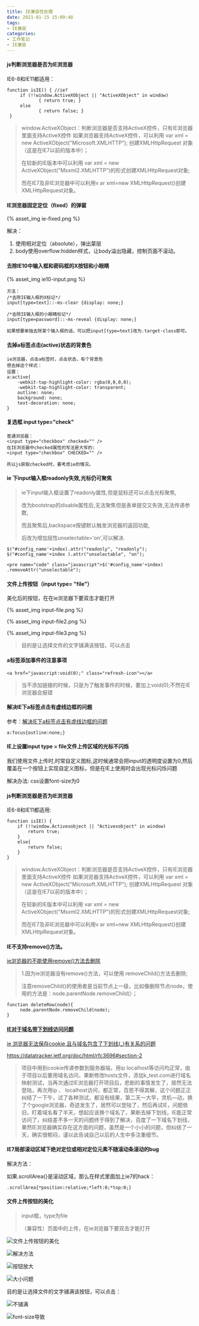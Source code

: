 ```yaml
---
title: IE兼容性处理
date: 2021-01-15 15:09:48
tags:
- IE兼容
categories:
- 工作笔记
- IE兼容
---
```


#### js判断浏览器是否为IE浏览器

IE6-8和IE11都适用：

```
function isIE() { //ie?
     if (!!window.ActiveXObject || "ActiveXObject" in window)
            { return true; }
     else
            { return false; }
 }
```

> window.ActiveXObject：判断浏览器是否支持ActiveX控件，只有IE浏览器里面支持ActiveX控件
> 如果浏览器支持ActiveX控件，可以利用 var xml = new ActiveXObject("Microsoft.XMLHTTP"); 创建XMLHttpRequest 对象（这是在IE7以前的版本中）；
>
> 在较新的IE版本中可以利用 var xml = new ActiveXObject("Msxml2.XMLHTTP")的形式创建XMLHttpRequest对象;
>
> 而在IE7及非IE浏览器中可以利用v ar xml=new XMLHttpRequest()创建XMLHttpRequest对象。



#### IE浏览器固定定位（fixed）的弹窗

{% asset_img ie-fixed.png %}

解决：

1. 使用相对定位（absolute），弹出蒙层
2. body使用overflow:hidden样式，让body溢出隐藏，控制页面不滚动。

#### 去除IE10中输入框和密码框的X按钮和小眼睛

{% asset_img ie10-input.png %}

```
方法：
/*去除IE输入框的X标记*/
input[type=text]::-ms-clear {display: none;}

/*去除IE输入框的小眼睛标记*/
input[type=password]::-ms-reveal {display: none;}

如果想要单独去除某个输入框的话，可以把input[type=text]改为.target-class即可。
```

#### 去掉a标签点击(active)状态的背景色

```
ie浏览器，点击a标签时，点击状态，有个背景色
想去掉这个样式：
设置：
a:active{
    -webkit-tap-highlight-color: rgba(0,0,0,0);
    -webkit-tap-highlight-color: transparent;
    outline: none;
    background: none;
    text-decoration: none;
}
```

#### 复选框 input type="check"

```
普通浏览器：
<input type="checkbox" checked="" />
在IE浏览器中checked属性的写法是大写的:
<input type="checkbox" CHECKED="" />

所以js获取checked时，要考虑ie的情况。
```

#### ie 下input输入框readonly失效,光标仍可聚焦

> ie下input输入框设置了readonly属性,但是鼠标还可以点击光标聚焦,
>
> 改为bootstrap的disable属性后,无法聚焦但是表单提交又失效,无法传递参数,
>
> 而且聚焦后,backspace按键默认触发浏览器的返回功能,
>
> 后改为增加屈性unselectable='on',可以解决.

```
$("#config_name'+index).attr("readonly", "readonly");
$("#config_name'+index ).attr("unselectable", "on");
```

```
<pre name="code" class="javascript">$('#config_name'+index) .removeAttr("unselectable");
```

#### 文件上传按钮（input type= "file"）

美化后的按钮，在在ie浏览器下要双击才能打开

{% asset_img input-file.png %}

{% asset_img input-file2.png %}

{% asset_img input-file3.png %}

> 目的是让选择文件的文字铺满该按钮，可以点击



#### a标签添加事件的注意事项

```
<a href="javascript:void(0);" class="refresh-icon"></a>
```

> 当不添加链接的时候，只是为了触发事件的时候，要加上void(0);不然在IE浏览器会报错

#### 解决IE下a标签点击有虚线边框的问题

参考：[解决IE下a标签点击有虚线边框的问题](https://blog.csdn.net/zhangxianya1/article/details/47128007)

```
a:focus{outline:none;}
```

#### IE上设置input type = file文件上传区域的光标不闪烁

我们使用文件上传时,时常自定义图标,这时候通常会把input的透明度设置为0,然后覆盖在一个按钮上实现自定义图标，但是在IE上使用时会出现光标闪烁问题

解决办法: css设置font-size为0

#### js判断浏览器是否为IE浏览器

IE6-8和IE11都适用:

```
function isIE() {
	if (!!window.Activexobject || "Activexobject" in window)
 		return true;
 	}
	else{
 		return false;
 	}
}
```

> window.ActiveXObject：判断浏览器是否支持ActiveX控件，只有IE浏览器里面支持ActiveX控件 如果浏览器支持ActiveX控件，可以利用 var xml = new ActiveXObject("Microsoft.XMLHTTP"); 创建XMLHttpRequest 对象（这是在IE7以前的版本中）；
>
> 在较新的IE版本中可以利用 var xml = new ActiveXObject("Msxml2.XMLHTTP")的形式创建XMLHttpRequest对象;
>
> 而在IE7及非IE浏览器中可以利用v ar xml=new XMLHttpRequest()创建XMLHttpRequest对象。

#### IE不支持remove()方法。

[ie浏览器的不能使用remove()方法去删除](https://blog.csdn.net/mengtianqq/article/details/79744394)

> 1.因为ie浏览器没有remove()方法，可以使用 removeChild()方法去删除;
>
> 注意removeChild()的使用者是当前节点上一级，比如像删除节点node，使用的方法是：node.parentNode.removeChild(）；

```
function deleteRow(node){
	 node.parentNode.removeChild(node);
}
```

#### [IE对于域名带下划线访问问题]( http://www.360doc.com/content/14/0826/17/432969_404801617.shtml)

[ie 浏览器无法保存cookie,且与域名包含了下划线(_)有关系的问题](https://blog.csdn.net/qidizi/article/details/44494169)

https://datatracker.ietf.org/doc/html/rfc3696#section-2

> 项目中用到cookie传递参数到服务器端，用ip localhost等访问均正常，由于项目以后要用域名访问，果断修改hosts文件，添加k_test.com进行域名映射测试，当再次通过IE浏览器打开项目后，悲剧的事情发生了，居然无法登陆，再次用ip 、 localhost访问，都正常，百思不得其解，这个问题正正纠结了一下午，试了各种测试，都没有结果，第二天一大早，灵机—动，换了个google浏览器，奇迹发生了，居然可以登陆了，然后再试IE，问题依旧，盯着域名看了半天，想起应该换个域名了，果断去掉下划线，IE能正常访问了，纠结差不多一天的问题终于得到了解决，百度了一下域名下划线，果然IE浏览器确实存在这方面的问题，虽然是一个小小的问题，但纠结了一天，确实很郁闷，谨以此告诫自己以后的人生中多注重细节。

#### IE7局部滚动区域下绝对定位或相对定位元素不随滚动条滚动的bug

解决方法： 

如果.scrollArea{}是滚动区域，那么在样式里面加上ie7的hack：

```
.scrollArea{*position:relative;*left:0;*top:0;}
```

#### 文件上传按钮的美化

> input框，type为file  
>
> （兼容性）页面中的上传，在ie浏览器下要双击才能打开

![文件上传按钮的美化](https://raw.githubusercontent.com/winney07/Images/main/Note/%E4%B8%8A%E4%BC%A0%E6%8C%89%E9%92%AE%E7%BE%8E%E5%8C%96%E6%A0%B7%E5%BC%8F.png)

![解决方法](https://raw.githubusercontent.com/winney07/Images/main/Note/%E4%B8%8A%E4%BC%A0%E6%8C%89%E9%92%AE%E7%BE%8E%E5%8C%96-%E8%A7%A3%E5%86%B3%E6%96%B9%E6%B3%95.png)

![按钮放大](https://raw.githubusercontent.com/winney07/Images/main/Note/%E4%B8%8A%E4%BC%A0%E6%8C%89%E9%92%AE-IE%E6%94%BE%E5%A4%A7.png)

![大小问题](https://raw.githubusercontent.com/winney07/Images/main/Note/%E4%B8%8A%E4%BC%A0%E6%8C%89%E9%92%AE-IE%E5%A4%A7%E5%B0%8F%E9%97%AE%E9%A2%98.png)



目的是让选择文件的文字铺满该按钮，可以点击：

![不铺满](https://raw.githubusercontent.com/winney07/Images/main/Note/%E4%B8%8A%E4%BC%A0%E6%8C%89%E9%92%AE-IE%E4%B8%8D%E9%93%BA%E6%BB%A1.png)

![font-size导致](https://raw.githubusercontent.com/winney07/Images/main/Note/%E4%B8%8A%E4%BC%A0%E6%8C%89%E9%92%AE-IE-font-size%E5%AF%BC%E8%87%B4.png)